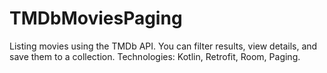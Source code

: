 # TMDbMoviesPaging
Listing movies using the TMDb API. You can filter results, view details, and save them to a collection. Technologies: Kotlin, Retrofit, Room, Paging.
